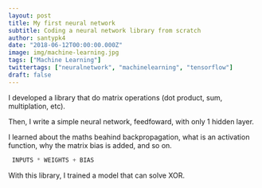 ```yaml
---
layout: post
title: My first neural network 
subtitle: Coding a neural network library from scratch
author: santypk4
date: "2018-06-12T00:00:00.000Z"
image: img/machine-learning.jpg
tags: ["Machine Learning"]
twittertags: ["neuralnetwork", "machinelearning", "tensorflow"]
draft: false
---
```


I developed a library that do matrix operations (dot product, sum, multiplation, etc).

Then, I write a simple neural network, feedfoward, with only 1 hidden layer. <!-- end -->

I learned about the maths beahind backpropagation, what is an activation function, why the matrix bias is added, and so on.

```javascript
 INPUTS * WEIGHTS + BIAS
```

With this library, I trained a model that can solve XOR.
